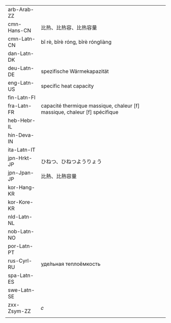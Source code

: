 | | | |
|-|-|-|
| arb-Arab-ZZ |  |  |
| cmn-Hans-CN | 比热、比热容、比热容量 |  |
| cmn-Latn-CN | bǐ rè, bǐrè róng, bǐrè róngliàng |  |
| dan-Latn-DK |  |  |
| deu-Latn-DE | spezifische Wärmekapazität |  |
| eng-Latn-US | specific heat capacity |  |
| fin-Latn-FI |  |  |
| fra-Latn-FR | capacité thermique massique, chaleur [f] massique, chaleur [f] spécifique |  |
| heb-Hebr-IL |  |  |
| hin-Deva-IN |  |  |
| ita-Latn-IT |  |  |
| jpn-Hrkt-JP | ひねつ、ひねつようりょう |  |
| jpn-Jpan-JP | 比熱、比熱容量 |  |
| kor-Hang-KR |  |  |
| kor-Kore-KR |  |  |
| nld-Latn-NL |  |  |
| nob-Latn-NO |  |  |
| por-Latn-PT |  |  |
| rus-Cyrl-RU | уде́льная теплоёмкость |  |
| spa-Latn-ES |  |  |
| swe-Latn-SE |  |  |
| zxx-Zsym-ZZ | 𝑐 |  |
|  |  |  |
